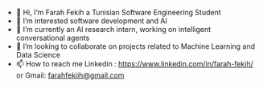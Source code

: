 - 👋 Hi, I’m Farah Fekih a Tunisian Software Engineering Student
- 👀 I’m interested software development and AI
- 🌱 I’m currently an AI research intern, working on intelligent conversational agents
- 💞️ I’m looking to collaborate on projects related to Machine Learning and Data Science 
- 📫 How to reach me Linkedin : https://www.linkedin.com/in/farah-fekih/ or Gmail: farahfekiih@gmail.com

<!---
Farah-99/Farah-99 is a ✨ special ✨ repository because its `README.md` (this file) appears on your GitHub profile.
You can click the Preview link to take a look at your changes.
--->
